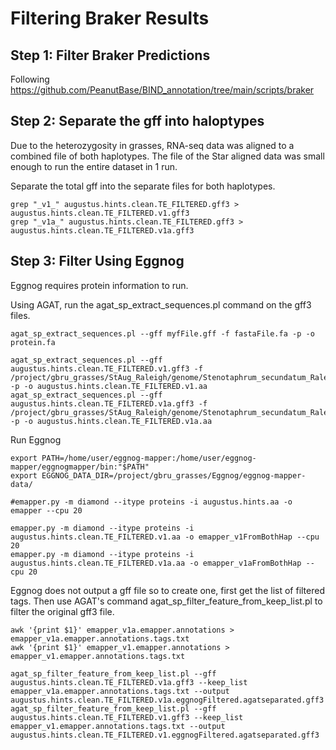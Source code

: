 # Filtering Braker Results


## Step 1: Filter Braker Predictions 
Following https://github.com/PeanutBase/BIND_annotation/tree/main/scripts/braker


## Step 2: Separate the gff into haloptypes

Due to the heterozygosity in grasses, RNA-seq data was aligned to a combined file of both haplotypes.  The file of the Star aligned data was small enough to run the entire dataset in 1 run.

Separate the total gff into the separate files for both haplotypes.

```
grep "_v1_" augustus.hints.clean.TE_FILTERED.gff3 > augustus.hints.clean.TE_FILTERED.v1.gff3
grep "_v1a_" augustus.hints.clean.TE_FILTERED.gff3 > augustus.hints.clean.TE_FILTERED.v1a.gff3
```

## Step 3: Filter Using Eggnog

Eggnog requires protein information to run.

Using AGAT, run the agat_sp_extract_sequences.pl command on the gff3 files.

```
agat_sp_extract_sequences.pl --gff myfFile.gff -f fastaFile.fa -p -o protein.fa

agat_sp_extract_sequences.pl --gff augustus.hints.clean.TE_FILTERED.v1.gff3 -f /project/gbru_grasses/StAug_Raleigh/genome/Stenotaphrum_secundatum_RaleighCultivar_genome_bothHaplotypes.fasta.masked -p -o augustus.hints.clean.TE_FILTERED.v1.aa
agat_sp_extract_sequences.pl --gff augustus.hints.clean.TE_FILTERED.v1a.gff3 -f /project/gbru_grasses/StAug_Raleigh/genome/Stenotaphrum_secundatum_RaleighCultivar_genome_bothHaplotypes.fasta.masked -p -o augustus.hints.clean.TE_FILTERED.v1a.aa
```

Run Eggnog

```
export PATH=/home/user/eggnog-mapper:/home/user/eggnog-mapper/eggnogmapper/bin:"$PATH"
export EGGNOG_DATA_DIR=/project/gbru_grasses/Eggnog/eggnog-mapper-data/

#emapper.py -m diamond --itype proteins -i augustus.hints.aa -o emapper --cpu 20

emapper.py -m diamond --itype proteins -i augustus.hints.clean.TE_FILTERED.v1.aa -o emapper_v1FromBothHap --cpu 20
emapper.py -m diamond --itype proteins -i augustus.hints.clean.TE_FILTERED.v1a.aa -o emapper_v1aFromBothHap --cpu 20
```


Eggnog does not output a gff file so to create one, first get the list of filtered tags.  Then use AGAT's command agat_sp_filter_feature_from_keep_list.pl to filter the original gff3 file.

```
awk '{print $1}' emapper_v1a.emapper.annotations > emapper_v1a.emapper.annotations.tags.txt
awk '{print $1}' emapper_v1.emapper.annotations > emapper_v1.emapper.annotations.tags.txt

agat_sp_filter_feature_from_keep_list.pl --gff augustus.hints.clean.TE_FILTERED.v1a.gff3 --keep_list emapper_v1a.emapper.annotations.tags.txt --output augustus.hints.clean.TE_FILTERED.v1a.eggnogFiltered.agatseparated.gff3
agat_sp_filter_feature_from_keep_list.pl --gff augustus.hints.clean.TE_FILTERED.v1.gff3 --keep_list emapper_v1.emapper.annotations.tags.txt --output augustus.hints.clean.TE_FILTERED.v1.eggnogFiltered.agatseparated.gff3

```


